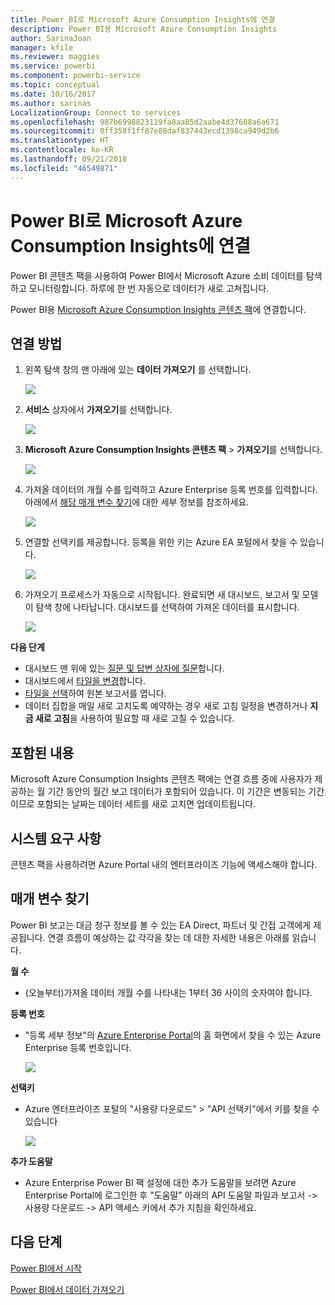 ```yaml
---
title: Power BI로 Microsoft Azure Consumption Insights에 연결
description: Power BI용 Microsoft Azure Consumption Insights
author: SarinaJoan
manager: kfile
ms.reviewer: maggies
ms.service: powerbi
ms.component: powerbi-service
ms.topic: conceptual
ms.date: 10/16/2017
ms.author: sarinas
LocalizationGroup: Connect to services
ms.openlocfilehash: 987b6998823119fa8aa85d2aabe4d37608a6a671
ms.sourcegitcommit: 0ff358f1ff87e88daf837443ecd1398ca949d2b6
ms.translationtype: HT
ms.contentlocale: ko-KR
ms.lasthandoff: 09/21/2018
ms.locfileid: "46549871"
---
```

# <a name="connect-to-microsoft-azure-consumption-insights-with-power-bi"></a>Power BI로 Microsoft Azure Consumption Insights에 연결
Power BI 콘텐츠 팩을 사용하여 Power BI에서 Microsoft Azure 소비 데이터를 탐색하고 모니터링합니다. 하루에 한 번 자동으로 데이터가 새로 고쳐집니다.

Power BI용 [Microsoft Azure Consumption Insights 콘텐츠 팩](https://app.powerbi.com/getdata/services/azureconsumption)에 연결합니다.

## <a name="how-to-connect"></a>연결 방법
1. 왼쪽 탐색 창의 맨 아래에 있는 **데이터 가져오기** 를 선택합니다.
   
    ![](media/service-connect-to-azure-consumption-insights/getdata.png)
2. **서비스** 상자에서 **가져오기**를 선택합니다.
   
   ![](media/service-connect-to-azure-consumption-insights/services.png)
3. **Microsoft Azure Consumption Insights 콘텐츠 팩** \> **가져오기**를 선택합니다. 
   
   ![](media/service-connect-to-azure-consumption-insights/mazureconsumption.png)
4. 가져올 데이터의 개월 수를 입력하고 Azure Enterprise 등록 번호를 입력합니다. 아래에서 [해당 매개 변수 찾기](#FindingParams)에 대한 세부 정보를 참조하세요.
   
    ![](media/service-connect-to-azure-consumption-insights/azureconsumptionparams.png)
5. 연결할 선택키를 제공합니다. 등록을 위한 키는 Azure EA 포털에서 찾을 수 있습니다. 
   
    ![](media/service-connect-to-azure-consumption-insights/msazureconsumptioncreds.png)
6. 가져오기 프로세스가 자동으로 시작됩니다. 완료되면 새 대시보드, 보고서 및 모델이 탐색 창에 나타납니다. 대시보드를 선택하여 가져온 데이터를 표시합니다.
   
   ![](media/service-connect-to-azure-consumption-insights/msazureconsumptiondashboard.png)

**다음 단계**

* 대시보드 맨 위에 있는 [질문 및 답변 상자에 질문](consumer/end-user-q-and-a.md)합니다.
* 대시보드에서 [타일을 변경](service-dashboard-edit-tile.md)합니다.
* [타일을 선택](consumer/end-user-tiles.md)하여 원본 보고서를 엽니다.
* 데이터 집합을 매일 새로 고치도록 예약하는 경우 새로 고침 일정을 변경하거나 **지금 새로 고침**을 사용하여 필요할 때 새로 고칠 수 있습니다.

## <a name="whats-included"></a>포함된 내용
Microsoft Azure Consumption Insights 콘텐츠 팩에는 연결 흐름 중에 사용자가 제공하는 월 기간 동안의 월간 보고 데이터가 포함되어 있습니다. 이 기간은 변동되는 기간이므로 포함되는 날짜는 데이터 세트를 새로 고치면 업데이트됩니다.

## <a name="system-requirements"></a>시스템 요구 사항
콘텐츠 팩을 사용하려면 Azure Portal 내의 엔터프라이즈 기능에 액세스해야 합니다. 

<a name="FindingParams"></a>

## <a name="finding-parameters"></a>매개 변수 찾기
Power BI 보고는 대금 청구 정보를 볼 수 있는 EA Direct, 파트너 및 간접 고객에게 제공됩니다. 연결 흐름이 예상하는 값 각각을 찾는 데 대한 자세한 내용은 아래를 읽습니다.

**월 수**

* (오늘부터)가져올 데이터 개월 수를 나타내는 1부터 36 사이의 숫자여야 합니다.

**등록 번호**

* "등록 세부 정보"의 [Azure Enterprise Portal](https://ea.azure.com/)의 홈 화면에서 찾을 수 있는 Azure Enterprise 등록 번호입니다.
  
    ![](media/service-connect-to-azure-consumption-insights/params2.png)

**선택키**

* Azure 엔터프라이즈 포털의 "사용량 다운로드" > "API 선택키"에서 키를 찾을 수 있습니다
  
    ![](media/service-connect-to-azure-consumption-insights/creds2.png)

**추가 도움말**

* Azure Enterprise Power BI 팩 설정에 대한 추가 도움말을 보려면 Azure Enterprise Portal에 로그인한 후 "도움말" 아래의 API 도움말 파일과 보고서 -> 사용량 다운로드 -> API 액세스 키에서 추가 지침을 확인하세요. 

## <a name="next-steps"></a>다음 단계
[Power BI에서 시작](service-get-started.md)

[Power BI에서 데이터 가져오기](service-get-data.md)

